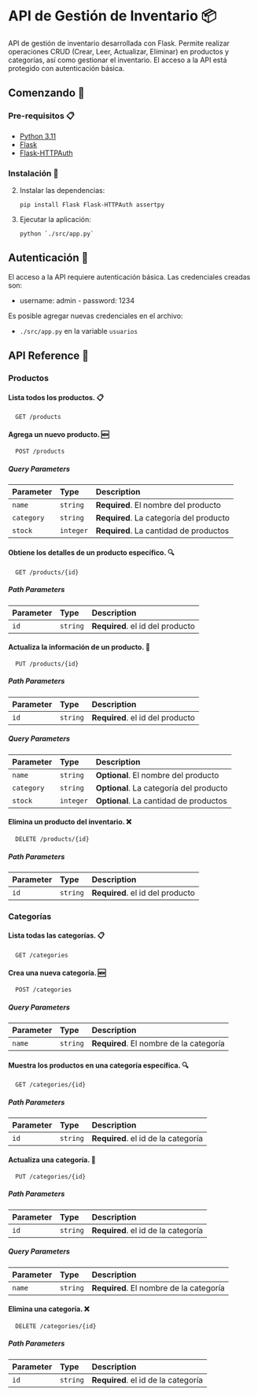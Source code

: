 # API de Gestión de Inventario 📦

API de gestión de inventario desarrollada con Flask. Permite realizar operaciones CRUD (Crear, Leer, Actualizar, Eliminar) en productos y categorías, así como gestionar el inventario. El acceso a la API está protegido con autenticación básica.

## Comenzando 🚀

### Pre-requisitos 📋

- [Python 3.11](https://www.python.org/downloads/)
- [Flask](https://flask.palletsprojects.com/en/3.0.x/)
- [Flask-HTTPAuth](https://flask-httpauth.readthedocs.io/en/latest/)

### Instalación 🔧

2. Instalar las dependencias:
   ```
   pip install Flask Flask-HTTPAuth assertpy
   ```
2. Ejecutar la aplicación:
   ```
   python `./src/app.py`
   ```

## Autenticación 🔐

El acceso a la API requiere autenticación básica. Las credenciales creadas son:

- username: admin - password: 1234

Es posible agregar nuevas credenciales en el archivo:

- `./src/app.py` en la variable `usuarios`

## API Reference 📖

### Productos

#### Lista todos los productos. 📋

```http
  GET /products
```

#### Agrega un nuevo producto. 🆕

```http
  POST /products
```

##### Query Parameters

| Parameter      | Type     | Description                                  |
| :------------- | :------- | :------------------------------------------- |
| `name`         | `string` | **Required**. El nombre del producto         |
| `category`     | `string` | **Required**. La categoría del producto      |
| `stock`        | `integer` | **Required**. La cantidad de productos      |

#### Obtiene los detalles de un producto específico. 🔍

```http
  GET /products/{id}
```

##### Path Parameters

| Parameter    | Type      | Description                          |
| :----------- | :-------  | :----------------------------------- |
| `id`         | `string`  | **Required**. el id del producto     |

#### Actualiza la información de un producto. 📝

```http
  PUT /products/{id}
```

##### Path Parameters

| Parameter    | Type      | Description                          |
| :----------- | :-------  | :----------------------------------- |
| `id`         | `string`  | **Required**. el id del producto     |

##### Query Parameters

| Parameter      | Type     | Description                                  |
| :------------- | :------- | :------------------------------------------- |
| `name`         | `string` | **Optional**. El nombre del producto         |
| `category`     | `string` | **Optional**. La categoría del producto      |
| `stock`        | `integer` | **Optional**. La cantidad de productos      |

#### Elimina un producto del inventario. ❌

```http
  DELETE /products/{id}
```

##### Path Parameters

| Parameter    | Type      | Description                          |
| :----------- | :-------  | :----------------------------------- |
| `id`         | `string`  | **Required**. el id del producto     |

### Categorías

#### Lista todas las categorías. 📋

```http
  GET /categories
```

#### Crea una nueva categoría. 🆕

```http
  POST /categories
```

##### Query Parameters

| Parameter      | Type     | Description                                  |
| :------------- | :------- | :------------------------------------------- |
| `name`         | `string` | **Required**. El nombre de la categoría      |

#### Muestra los productos en una categoría específica. 🔍

```http
  GET /categories/{id}
```

##### Path Parameters

| Parameter    | Type      | Description                          |
| :----------- | :-------  | :----------------------------------- |
| `id`         | `string`  | **Required**. el id de la categoría  |

#### Actualiza una categoría. 📝

```http
  PUT /categories/{id}
```

##### Path Parameters

| Parameter    | Type      | Description                          |
| :----------- | :-------  | :----------------------------------- |
| `id`         | `string`  | **Required**. el id de la categoría  |

##### Query Parameters

| Parameter      | Type     | Description                                  |
| :------------- | :------- | :------------------------------------------- |
| `name`         | `string` | **Required**. El nombre de la categoría      |

#### Elimina una categoría. ❌

```http
  DELETE /categories/{id}
```

##### Path Parameters

| Parameter    | Type      | Description                          |
| :----------- | :-------  | :----------------------------------- |
| `id`         | `string`  | **Required**. el id de la categoría  |
